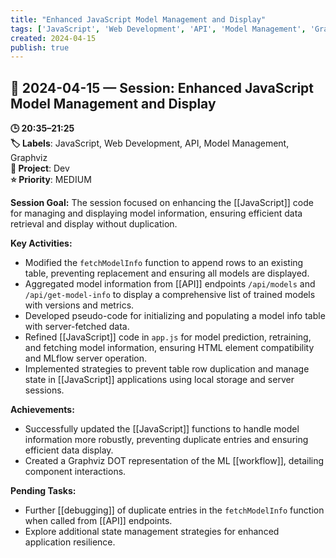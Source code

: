 ```yaml
---
title: "Enhanced JavaScript Model Management and Display"
tags: ['JavaScript', 'Web Development', 'API', 'Model Management', 'Graphviz']
created: 2024-04-15
publish: true
---
```


## 📅 2024-04-15 — Session: Enhanced JavaScript Model Management and Display

**🕒 20:35–21:25**  
**🏷️ Labels**: JavaScript, Web Development, API, Model Management, Graphviz  
**📂 Project**: Dev  
**⭐ Priority**: MEDIUM  


**Session Goal:**
The session focused on enhancing the [[JavaScript]] code for managing and displaying model information, ensuring efficient data retrieval and display without duplication.

**Key Activities:**
- Modified the `fetchModelInfo` function to append rows to an existing table, preventing replacement and ensuring all models are displayed.
- Aggregated model information from [[API]] endpoints `/api/models` and `/api/get-model-info` to display a comprehensive list of trained models with versions and metrics.
- Developed pseudo-code for initializing and populating a model info table with server-fetched data.
- Refined [[JavaScript]] code in `app.js` for model prediction, retraining, and fetching model information, ensuring HTML element compatibility and MLflow server operation.
- Implemented strategies to prevent table row duplication and manage state in [[JavaScript]] applications using local storage and server sessions.

**Achievements:**
- Successfully updated the [[JavaScript]] functions to handle model information more robustly, preventing duplicate entries and ensuring efficient data display.
- Created a Graphviz DOT representation of the ML [[workflow]], detailing component interactions.

**Pending Tasks:**
- Further [[debugging]] of duplicate entries in the `fetchModelInfo` function when called from [[API]] endpoints.
- Explore additional state management strategies for enhanced application resilience.

